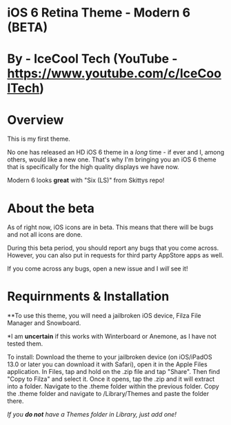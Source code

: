 # iOS 6 Retina Theme - Modern 6 (BETA)

# By - IceCool Tech (YouTube - https://www.youtube.com/c/IceCoolTech)


# Overview

This is my first theme.

No one has released an HD iOS 6 theme in a *long* time - if ever and I, among others, would like a new one. That's why I'm bringing you an iOS 6 theme that is specifically for the high quality displays we have now. 

Modern 6 looks **great** with "Six (LS)" from Skittys repo!

# About the beta

As of right now, iOS icons are in beta. This means that there will be bugs and not all icons are done. 

During this beta period, you should report any bugs that you come across. However, you can also put in requests for third party AppStore apps as well.

If you come across any bugs, open a new issue and I *will* see it!

# Requirnments & Installation

**To use this theme, you will need a jailbroken iOS device, Filza File Manager and Snowboard. 

*I am **uncertain** if this works with Winterboard or Anemone, as I have not tested them. 

To install: Download the theme to your jailbroken device (on iOS/iPadOS 13.0 or later you can download it with Safari), open it in the Apple Files application. In Files, tap and hold on the .zip file and tap "Share". Then find "Copy to Filza" and select it. Once it opens, tap the .zip and it will extract into a folder. Navigate to the .theme folder within the previous folder. Copy the .theme folder and navigate to /Library/Themes and paste the folder there. 

*If you **do not** have a Themes folder in Library, just add one!*

